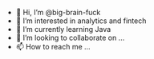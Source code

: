 - 👋 Hi, I’m @big-brain-fuck
- 👀 I’m interested in analytics and fintech
- 🌱 I’m currently learning Java
- 💞️ I’m looking to collaborate on ...
- 📫 How to reach me ...
